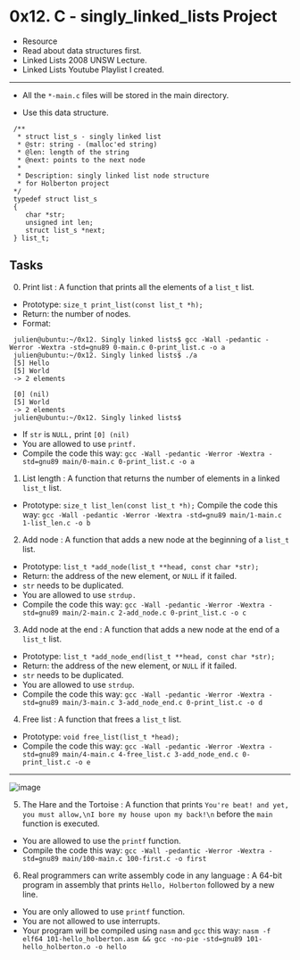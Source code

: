 # 0x12. C - singly_linked_lists Project #
* Resource
* Read about data structures first.
* Linked Lists 2008 UNSW Lecture.
* Linked Lists Youtube Playlist I created.
<hr />

* All the ```*-main.c``` files will be stored in the main directory.

* Use this data structure.

```
 /**
  * struct list_s - singly linked list
  * @str: string - (malloc'ed string)
  * @len: length of the string
  * @next: points to the next node
  *
  * Description: singly linked list node structure
  * for Holberton project
 */
 typedef struct list_s
 {
 	char *str;
 	unsigned int len;
 	struct list_s *next;
 } list_t;
 ```
 
## Tasks ##
0. Print list : A function that prints all the elements of a ```list_t``` list.
* Prototype: ```size_t print_list(const list_t *h);```
* Return: the number of nodes.
* Format:
```
 julien@ubuntu:~/0x12. Singly linked lists$ gcc -Wall -pedantic -Werror -Wextra -std=gnu89 0-main.c 0-print_list.c -o a
 julien@ubuntu:~/0x12. Singly linked lists$ ./a
 [5] Hello
 [5] World
 -> 2 elements

 [0] (nil)
 [5] World
 -> 2 elements
 julien@ubuntu:~/0x12. Singly linked lists$
 ```

* If ```str``` is ```NULL,``` print ```[0] (nil)```
* You are allowed to use ```printf.```
* Compile the code this way: ```gcc -Wall -pedantic -Werror -Wextra -std=gnu89 main/0-main.c 0-print_list.c -o a```

1. List length : A function that returns the number of elements in a linked ```list_t``` list.
* Prototype: ```size_t list_len(const list_t *h);```
Compile the code this way: ```gcc -Wall -pedantic -Werror -Wextra -std=gnu89 main/1-main.c 1-list_len.c -o b```

2. Add node : A function that adds a new node at the beginning of a ```list_t``` list.
* Prototype: ```list_t *add_node(list_t **head, const char *str);```
* Return: the address of the new element, or ```NULL``` if it failed.
* ```str``` needs to be duplicated.
* You are allowed to use ```strdup.```
* Compile the code this way: ```gcc -Wall -pedantic -Werror -Wextra -std=gnu89 main/2-main.c 2-add_node.c 0-print_list.c -o c```

3. Add node at the end : A function that adds a new node at the end of a ```list_t``` list.
* Prototype: ```list_t *add_node_end(list_t **head, const char *str);```
* Return: the address of the new element, or ```NULL``` if it failed.
* ```str``` needs to be duplicated.
* You are allowed to use ```strdup```.
* Compile the code this way: ```gcc -Wall -pedantic -Werror -Wextra -std=gnu89 main/3-main.c 3-add_node_end.c 0-print_list.c -o d```

4. Free list : A function that frees a ```list_t``` list.
* Prototype: ```void free_list(list_t *head);```
* Compile the code this way: ```gcc -Wall -pedantic -Werror -Wextra -std=gnu89 main/4-main.c 4-free_list.c 3-add_node_end.c 0-print_list.c -o e```
<hr />

![image](https://user-images.githubusercontent.com/105589308/197057997-da9c4c09-a781-44f9-a3ab-4a31df7de1b7.png)


5. The Hare and the Tortoise : A function that prints ```You're beat! and yet, you must allow,\nI bore my house upon my back!\n``` before the ```main``` function is executed.
* You are allowed to use the ```printf``` function.
* Compile the code this way: ```gcc -Wall -pedantic -Werror -Wextra -std=gnu89 main/100-main.c 100-first.c -o first```

6. Real programmers can write assembly code in any language : A 64-bit program in assembly that prints ```Hello, Holberton``` followed by a new line.
* You are only allowed to use ```printf``` function.
* You are not allowed to use interrupts.
* Your program will be compiled using ```nasm``` and ```gcc``` this way: ```nasm -f elf64 101-hello_holberton.asm && gcc -no-pie -std=gnu89 101-hello_holberton.o -o hello```
